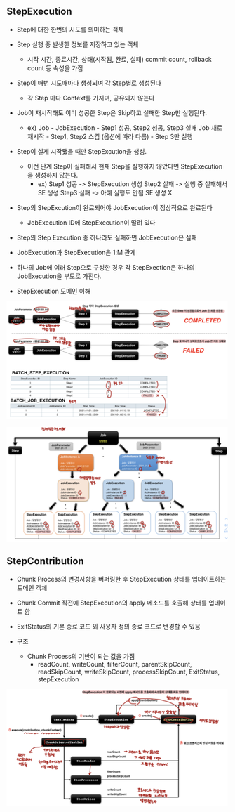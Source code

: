 ## StepExecution
- Step에 대한 한번의 시도를 의미하는 객체
- Step 실행 중 발생한 정보를 저장하고 있는 객체
	- 시작 시간, 종료시간, 상태(시작됨, 완료, 실패) commit count, rollback count 등 속성을 가짐 
- Step이 매번 시도때마다 생성되며 각 Step별로 생성된다
	- 각 Step 마다 Context를 가지며, 공유되지 않는다
- Job이 재시작해도 이미 성공한 Step은 Skip하고 실패한 Step만 실행된다.
	- ex) Job - JobExecution - Step1 성공, Step2 성공, Step3 실패
			Job 새로 재시작 - Step1, Step2 스킵 (옵션에 따라 다름) - Step 3만 실행
- Step이 실제 시작됐을 때만 StepExcution을 생성.
	- 이전 단계 Step이 실패해서 현재 Step을 실행하지 않았다면 StepExecution을 생성하지 않는다.
		- ex)  Step1 성공 -> StepExecution 생성
				Step2 실패 -> 실행 중 실패해서 SE 생성
				Step3 실패 -> 아예 실행도 안됨 SE 생성 X

- Step의 StepExcution이 완료되어야 JobExecution이 정상적으로 완료된다
	- JobExecution ID에 StepExecution이 딸려 있다
- Step의 Step Execution 중 하나라도 실패하면 JobExecution은 실패

- JobExecution과 StepExecution은 1:M 관계
- 하나의 Job에 여러 Step으로 구성한 경우 각 StepExection은 하나의 JobExecution을 부모로 가진다.

- StepExecution 도메인 이해 

![IMG_4341.jpg](./2022.02.image/IMG_4341.jpg)

![[IMG_4342.jpg]](./2022.02.image/IMG_4342.jpg)

## StepContribution
- Chunk Process의 변경사항을 버퍼링한 후 StepExecution 상태를 업데이트하는 도메인 객체
- Chunk Commit 직전에 StepExecution의 apply 메소드를 호출해 상태를 업데이트 함
- ExitStatus의 기본 종료 코드 외 사용자 정의 종료 코드로 변경할 수 있음

- 구조
	- Chunk Process의 기반이 되는 값을 가짐
		- readCount, writeCount, filterCount, parentSkipCount, readSkipCount, writeSkipCount, processSkipCount, ExitStatus, stepExecution

![[IMG_4343.jpg]](./2022.02.image/IMG_4343.jpg)
